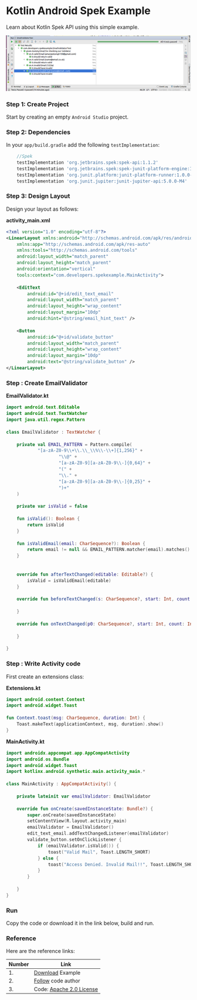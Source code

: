 # Kotlin Android Spek Example

Learn about Kotlin Spek API using this simple example.


![Kotlin Spek API](https://github.com/Oclemy/Assets/raw/main/android/spek-api.png)


### Step 1: Create Project

Start by creating an empty `Android Studio` project.

### Step 2: Dependencies

In your `app/build.gradle` add the following `testImplementation`:

```groovy
    //Spek
    testImplementation 'org.jetbrains.spek:spek-api:1.1.2'
    testImplementation 'org.jetbrains.spek:spek-junit-platform-engine:1.1.2'
    testImplementation 'org.junit.platform:junit-platform-runner:1.0.0-M4'
    testImplementation 'org.junit.jupiter:junit-jupiter-api:5.0.0-M4'
```

### Step 3: Design Layout

Design your layout as follows:

**activity_main.xml**

```xml
<?xml version="1.0" encoding="utf-8"?>
<LinearLayout xmlns:android="http://schemas.android.com/apk/res/android"
    xmlns:app="http://schemas.android.com/apk/res-auto"
    xmlns:tools="http://schemas.android.com/tools"
    android:layout_width="match_parent"
    android:layout_height="match_parent"
    android:orientation="vertical"
    tools:context="com.developers.spekexample.MainActivity">

    <EditText
        android:id="@+id/edit_text_email"
        android:layout_width="match_parent"
        android:layout_height="wrap_content"
        android:layout_margin="10dp"
        android:hint="@string/email_hint_text" />

    <Button
        android:id="@+id/validate_button"
        android:layout_width="match_parent"
        android:layout_height="wrap_content"
        android:layout_margin="10dp"
        android:text="@string/validate_button" />
</LinearLayout>

```

### Step : Create EmailValidator

**EmailValidator.kt**

```kotlin
import android.text.Editable
import android.text.TextWatcher
import java.util.regex.Pattern

class EmailValidator : TextWatcher {

    private val EMAIL_PATTERN = Pattern.compile(
            "[a-zA-Z0-9\\+\\.\\_\\%\\-\\+]{1,256}" +
                    "\\@" +
                    "[a-zA-Z0-9][a-zA-Z0-9\\-]{0,64}" +
                    "(" +
                    "\\." +
                    "[a-zA-Z0-9][a-zA-Z0-9\\-]{0,25}" +
                    ")+"
    )

    private var isValid = false

    fun isValid(): Boolean {
        return isValid
    }

    fun isValidEmail(email: CharSequence?): Boolean {
        return email != null && EMAIL_PATTERN.matcher(email).matches()
    }


    override fun afterTextChanged(editable: Editable?) {
        isValid = isValidEmail(editable)
    }

    override fun beforeTextChanged(s: CharSequence?, start: Int, count: Int, after: Int) {

    }

    override fun onTextChanged(p0: CharSequence?, start: Int, count: Int, after: Int) {

    }

}
```

### Step : Write Activity code

First create an extensions class:

**Extensions.kt**

```kotlin
import android.content.Context
import android.widget.Toast

fun Context.toast(msg: CharSequence, duration: Int) {
    Toast.makeText(applicationContext, msg, duration).show()
}
```

**MainActivity.kt**

```kotlin
import androidx.appcompat.app.AppCompatActivity
import android.os.Bundle
import android.widget.Toast
import kotlinx.android.synthetic.main.activity_main.*

class MainActivity : AppCompatActivity() {

    private lateinit var emailValidator: EmailValidator

    override fun onCreate(savedInstanceState: Bundle?) {
        super.onCreate(savedInstanceState)
        setContentView(R.layout.activity_main)
        emailValidator = EmailValidator()
        edit_text_email.addTextChangedListener(emailValidator)
        validate_button.setOnClickListener {
            if (emailValidator.isValid()) {
                toast("Valid Mail", Toast.LENGTH_SHORT)
            } else {
                toast("Access Denied. Invalid Mail!!", Toast.LENGTH_SHORT)
            }
        }

    }
}

```

### Run

Copy the code or download it in the link below, build and run.

### Reference

Here are the reference links:

|Number|Link|
|-----|---|
|1.|[Download](https://downgit.github.io/#/home?url=https://github.com/amanjeetsingh150/kotlin-android-examples/tree/master/SpekExample) Example|
|2.|[Follow](https://github.com/amanjeetsingh150/) code author|
|3.|Code: [Apache 2.0 License](http://www.apache.org/licenses/LICENSE-2.0.txt)|


